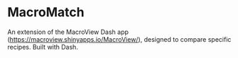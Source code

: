 # MacroMatch
An extension of the MacroView Dash app (https://macroview.shinyapps.io/MacroView/), designed to compare specific recipes. Built with Dash.

